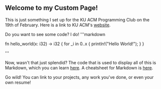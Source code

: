 ## Welcome to my Custom Page!

This is just something I set up for the KU ACM Programming Club on the 19th of February. Here is a link to KU ACM's [website](https://acmatku.github.io/). 

Do you want to see some code? I do!
'''markdown

fn hello_world(x: i32) -> i32 {
  for \_i in 0..x {
    println!("Hello World!");
  }
}

'''

Now, wasn't that just splendid? The code that is used to display all of this is Markdown, which you can learn [here](https://guides.github.com/features/mastering-markdown/). 
A cheatsheet for Markdown is [here](https://github.com/adam-p/markdown-here/wiki/Markdown-Cheatsheet).

Go wild! You can link to your projects, any work you've done, or even your own resume!
